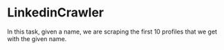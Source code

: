 # LinkedinCrawler
In this task, given a name, we are scraping the first 10 profiles that we get with the given name. 
